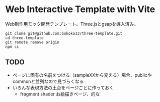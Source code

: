 # Web Interactive Template with Vite
Web制作用モック開発テンプレート。Three.jsとgsapを導入済み。

```
git clone git@github.com:bokoko33/three-template.git
cd three-template
git remote remove origin
npm ci
```

## TODO
- ページに固有の名前をつける（sampleXXから変える）場合、publicやcommonと並列なので見づらくなる
- いろんな表現方法の土台をページごとに作っておく
  - fragment shader お絵描きページ、的な
